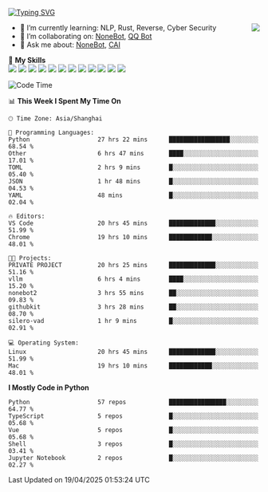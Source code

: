 [![Typing SVG](https://readme-typing-svg.herokuapp.com?size=25&duration=2500&color=8C43EA&vCenter=true&width=200&height=40&lines=Hi+there+%F0%9F%91%8B%F0%9F%8F%BB;I'm+yanyongyu)](https://git.io/typing-svg)

<a href="#">
  <img align="right" src="https://github-readme-stats.vercel.app/api?username=yanyongyu&count_private=true&show_icons=true&bg_color=15,f2f7fd,E0EAFC" />
</a>

- 🌱 I’m currently learning: NLP, Rust, Reverse, Cyber Security
- 👯 I’m collaborating on: [NoneBot](https://github.com/nonebot), [QQ Bot](https://github.com/Mrs4s/go-cqhttp)
- 💬 Ask me about: [NoneBot](https://github.com/nonebot), [CAI](https://github.com/cscs181/CAI)

🌟 **My Skills**  
![](https://img.shields.io/badge/-Python-3e74a2?style=flat-square&logo=Python&logoColor=fff)
![](https://img.shields.io/badge/-TypeScript-3178C6?style=flat-square&logo=TypeScript&logoColor=fff)
![](https://img.shields.io/badge/-Vue-4fc08d?style=flat-square&logo=Vue.js&logoColor=fff)
![](https://img.shields.io/badge/-React-2d98ce?style=flat-square&logo=React&logoColor=fff)
![](https://img.shields.io/badge/-FastAPI-009688?style=flat-square&logo=FastAPI&logoColor=fff)
![](https://img.shields.io/badge/-Linux-000000?style=flat-square&logo=Linux&logoColor=fff)
![](https://img.shields.io/badge/-Docker-2496ED?style=flat-square&logo=Docker&logoColor=fff)
![](https://img.shields.io/badge/-Kubernetes-326CE5?style=flat-square&logo=Kubernetes&logoColor=fff)
![](https://img.shields.io/badge/-GitHub%20Actions-2088FF?style=flat-square&logo=GitHubActions&logoColor=fff)
![](https://img.shields.io/badge/-PostgreSQL-4169E1?style=flat-square&logo=PostgreSQL&logoColor=fff)
![](https://img.shields.io/badge/-Redis-DC382D?style=flat-square&logo=Redis&logoColor=fff)
![](https://img.shields.io/badge/-MongoDB-47A248?style=flat-square&logo=MongoDB&logoColor=fff)

<!--START_SECTION:waka-->
![Code Time](http://img.shields.io/badge/Code%20Time-7%2C498%20hrs%205%20mins-blue)

📊 **This Week I Spent My Time On** 

```text
🕑︎ Time Zone: Asia/Shanghai

💬 Programming Languages: 
Python                   27 hrs 22 mins      █████████████████░░░░░░░░   68.54 % 
Other                    6 hrs 47 mins       ████░░░░░░░░░░░░░░░░░░░░░   17.01 % 
TOML                     2 hrs 9 mins        █░░░░░░░░░░░░░░░░░░░░░░░░   05.40 % 
JSON                     1 hr 48 mins        █░░░░░░░░░░░░░░░░░░░░░░░░   04.53 % 
YAML                     48 mins             █░░░░░░░░░░░░░░░░░░░░░░░░   02.04 % 

🔥 Editors: 
VS Code                  20 hrs 45 mins      █████████████░░░░░░░░░░░░   51.99 % 
Chrome                   19 hrs 10 mins      ████████████░░░░░░░░░░░░░   48.01 % 

🐱‍💻 Projects: 
PRIVATE PROJECT          20 hrs 25 mins      █████████████░░░░░░░░░░░░   51.16 % 
vllm                     6 hrs 4 mins        ████░░░░░░░░░░░░░░░░░░░░░   15.20 % 
nonebot2                 3 hrs 55 mins       ██░░░░░░░░░░░░░░░░░░░░░░░   09.83 % 
githubkit                3 hrs 28 mins       ██░░░░░░░░░░░░░░░░░░░░░░░   08.70 % 
silero-vad               1 hr 9 mins         █░░░░░░░░░░░░░░░░░░░░░░░░   02.91 % 

💻 Operating System: 
Linux                    20 hrs 45 mins      █████████████░░░░░░░░░░░░   51.99 % 
Mac                      19 hrs 10 mins      ████████████░░░░░░░░░░░░░   48.01 % 
```

**I Mostly Code in Python** 

```text
Python                   57 repos            ████████████████░░░░░░░░░   64.77 % 
TypeScript               5 repos             █░░░░░░░░░░░░░░░░░░░░░░░░   05.68 % 
Vue                      5 repos             █░░░░░░░░░░░░░░░░░░░░░░░░   05.68 % 
Shell                    3 repos             █░░░░░░░░░░░░░░░░░░░░░░░░   03.41 % 
Jupyter Notebook         2 repos             █░░░░░░░░░░░░░░░░░░░░░░░░   02.27 % 
```




 Last Updated on 19/04/2025 01:53:24 UTC
<!--END_SECTION:waka-->
